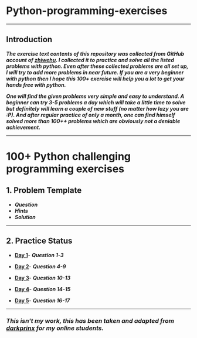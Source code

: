 # Python-programming-exercises
---------------------
##	Introduction 

***The exercise text contents of this repository was collected from GitHub account of [zhiwehu](https://github.com/zhiwehu/Python-programming-exercises). I collected it to practice and solve all the listed problems with python. Even after these collected problems are all set up, I will try to add more problems in near future. If you are a very beginner with python then I hope this 100+ exercise will help you a lot to get your hands free with python.***

***One will find the given problems very simple and easy to understand. A beginner can try 3-5 problems a day which will take a little time to solve but definitely will learn a couple of new stuff (no matter how lazy you are :P). And after regular practice of only a month, one can find himself solved more than 100++ problems which are obviously not a deniable achievement.***

----------------

# 100+ Python challenging programming exercises


## 1. Problem Template

* ***Question***
* ***Hints***
* ***Solution***

-----------------

## 2. Practice Status

* **[Day 1](https://github.com/ratondelcongo/Python-Practice/blob/master/Problems/Day%201.md "Day 1 Status")**- ***Question 1-3***

* **[Day 2](https://github.com/ratondelcongo/Python-Practice/blob/master/Problems/Day%202.md "Day 2 Status")**- ***Question 4-9***

* **[Day 3](https://github.com/ratondelcongo/Python-Practice/blob/master/Problems/Day%203.md "Day 3 Status")**- ***Question 10-13***

* **[Day 4](https://github.com/ratondelcongo/Python-Practice/blob/master/Problems/Day%204.md "Day 4 Status")**- ***Question 14-15***

* **[Day 5](https://github.com/ratondelcongo/Python-Practice/blob/master/Problems/Day%205.md "Day 5 Status")**- ***Question 16-17***


----------------------
### ***This isn't my work, this has been taken and adapted from [darkprinx](https://github.com/darkprinx/100-plus-Python-programming-exercises-extended) for my online students.***